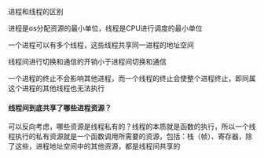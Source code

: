 进程和线程的区别

进程是os分配资源的最小单位，线程是CPU进行调度的最小单位

一个进程可以有多个线程，这些线程共享同一进程的地址空间

线程间进行切换和通信的开销小于进程间切换和通信

一个进程的终止不会影响其他进程，而一个线程的终止会使整个进程终止，即同属这个进程的其他线程也无法执行

#### 线程间到底共享了哪些进程资源？

可以反向考虑，哪些资源是线程私有的？线程的本质就是函数的执行，所以一个线程执行的私有资源就是一个函数调用所需要的资源，包括：栈（帧）、寄存器，除了这些，进程地址空间中的其他资源，都是线程间共享的


